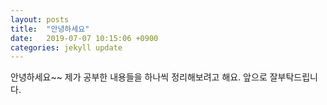 ```yaml
---
layout: posts
title:  "안녕하세요"
date:   2019-07-07 10:15:06 +0900
categories: jekyll update
---
```

안녕하세요~~
제가 공부한 내용들을 하나씩 정리해보려고 해요.
앞으로 잘부탁드립니다.